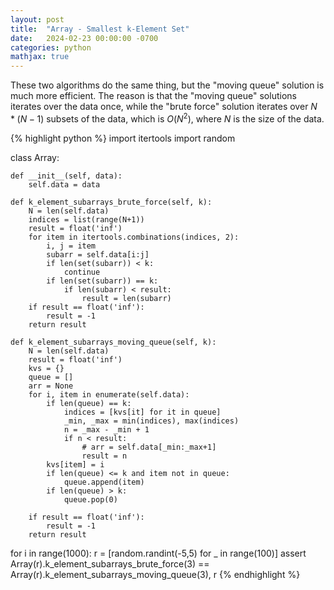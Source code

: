 ```yaml
---
layout: post
title:  "Array - Smallest k-Element Set"
date:   2024-02-23 00:00:00 -0700
categories: python
mathjax: true
---
```


These two algorithms do the same thing, but the "moving queue" solution is
much more efficient. The reason is that the "moving queue" solutions iterates
over the data once, while the "brute force" solution iterates over $N*(N-1)$
subsets of the data, which is $O(N^2)$, where $N$ is the size of the data.

{% highlight python %}
import itertools
import random

class Array:

    def __init__(self, data):
        self.data = data

    def k_element_subarrays_brute_force(self, k):
        N = len(self.data)
        indices = list(range(N+1))
        result = float('inf')
        for item in itertools.combinations(indices, 2):
            i, j = item
            subarr = self.data[i:j]
            if len(set(subarr)) < k:
                continue
            if len(set(subarr)) == k:
                if len(subarr) < result:
                    result = len(subarr)
        if result == float('inf'):
            result = -1
        return result

    def k_element_subarrays_moving_queue(self, k):
        N = len(self.data)
        result = float('inf')
        kvs = {}
        queue = []
        arr = None
        for i, item in enumerate(self.data):
            if len(queue) == k:
                indices = [kvs[it] for it in queue]
                _min, _max = min(indices), max(indices)
                n = _max - _min + 1
                if n < result:
                    # arr = self.data[_min:_max+1]
                    result = n
            kvs[item] = i
            if len(queue) <= k and item not in queue:
                queue.append(item)
            if len(queue) > k:
                queue.pop(0)

        if result == float('inf'):
            result = -1
        return result

for i in range(1000):
    r = [random.randint(-5,5) for _ in range(100)]
    assert Array(r).k_element_subarrays_brute_force(3) == Array(r).k_element_subarrays_moving_queue(3), r
{% endhighlight %}

